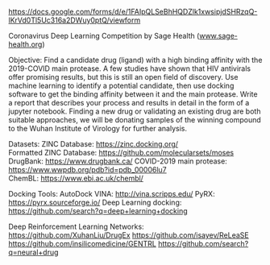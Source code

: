 
https://docs.google.com/forms/d/e/1FAIpQLSeBhHQDZlk1xwsipjdSHRzqQ-lKrVd0Tl5Uc316a2DWuy0ptQ/viewform

Coronavirus Deep Learning Competition by Sage Health (www.sage-health.org)


Objective:
Find a candidate drug (ligand) with a high binding affinity with the 2019-COVID main protease. A few studies have shown that HIV antivirals offer promising results, but this is still an open field of discovery. Use machine learning to identify a potential candidate, then use docking software to get the binding affinity between it and the main protease. Write a report that describes your process and results in detail in the form of a jupyter notebook. Finding a new drug or validating an existing drug are both suitable approaches, we will be donating samples of the winning compound to the Wuhan Institute of Virology for further analysis. 

Datasets: 
ZINC Database: https://zinc.docking.org/   
Formatted ZINC Database: https://github.com/molecularsets/moses 
DrugBank: https://www.drugbank.ca/
COVID-2019 main protease: https://www.wwpdb.org/pdb?id=pdb_00006lu7  
ChemBL: https://www.ebi.ac.uk/chembl/ 

Docking Tools:
AutoDock VINA: http://vina.scripps.edu/
PyRX: https://pyrx.sourceforge.io/
Deep Learning docking: https://github.com/search?q=deep+learning+docking 

Deep Reinforcement Learning Networks: 
https://github.com/XuhanLiu/DrugEx 
https://github.com/isayev/ReLeaSE 
https://github.com/insilicomedicine/GENTRL 
https://github.com/search?q=neural+drug 
